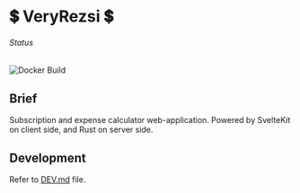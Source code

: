 # 💲 VeryRezsi 💲
###### Status
![Docker Build](https://github.com/szattila98/veryrezsi/actions/workflows/images.yml/badge.svg)
## Brief 
Subscription and expense calculator web-application.
Powered by SvelteKit on client side, and Rust on server side.

## Development
Refer to [DEV.md](./blob/docker_svelte/DEV.md) file.